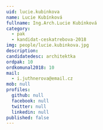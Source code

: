 ```yaml
---
uid: lucie.kubinkova
name: Lucie Kubínková
fullname: Ing.Arch.Lucie Kubínková
category:
  - pak
  - kandidat-ceskatrebova-2018
img: people/lucie.kubinkova.jpg
description:
candidatedesc: architektka
ordpak: 10
ordkomunal2018: 10
mail:
  - i.juthnerova@email.cz
mob: null
profiles:
  github: null
  facebook: null
  twitter: null
  linkedin: null
published: false
---
```

